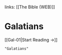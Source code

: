links: [[The Bible (WEB)]]
# Galatians

[[Gal-01|Start Reading →]]

```query 2021-09-27 15:55
"Galatians"
```